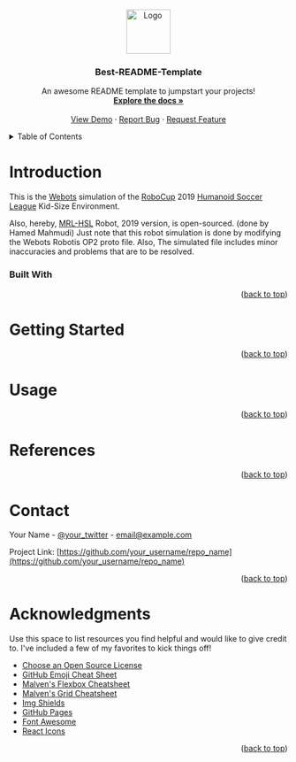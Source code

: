 <a name="readme-top"></a>

<!-- PROJECT SHIELDS -->
<!--
*** I'm using markdown "reference style" links for readability.
*** Reference links are enclosed in brackets [ ] instead of parentheses ( ).
*** See the bottom of this document for the declaration of the reference variables
*** for contributors-url, forks-url, etc. This is an optional, concise syntax you may use.
*** https://www.markdownguide.org/basic-syntax/#reference-style-links
-->

<!--[![Contributors][contributors-shield]][contributors-url] -->
<!--[![Forks][forks-shield]][forks-url] -->
<!--[![Stargazers][stars-shield]][stars-url] -->
<!--[![Issues][issues-shield]][issues-url] -->
<!--[![MIT License][license-shield]][license-url] -->
<!-- [![LinkedIn][linkedin-shield]][linkedin-url] -->

<!-- PROJECT LOGO -->
<br />
<div align="center">
  <a href="https://github.com/othneildrew/Best-README-Template">
    <img src="images/logo.png" alt="Logo" width="80" height="80">
  </a>

  <h3 align="center">Best-README-Template</h3>

  <p align="center">
    An awesome README template to jumpstart your projects!
    <br />
    <a href="https://github.com/othneildrew/Best-README-Template"><strong>Explore the docs »</strong></a>
    <br />
    <br />
    <a href="https://github.com/othneildrew/Best-README-Template">View Demo</a>
    ·
    <a href="https://github.com/othneildrew/Best-README-Template/issues">Report Bug</a>
    ·
    <a href="https://github.com/othneildrew/Best-README-Template/issues">Request Feature</a>
  </p>
</div>

<!-- TABLE OF CONTENTS -->
<details>
  <summary>Table of Contents</summary>
  <ol>
    <li>
      <a href="#Introduction">Introduction</a>
      <ul>
        <li><a href="#built-with">Built With</a></li>
      </ul>
    </li>
    <li>
      <a href="#getting-started">Getting Started</a>
      <ul>
        <li><a href="#prerequisites">Prerequisites</a></li>
<!--         <li><a href="#installation">Installation</a></li> -->
      </ul>
    </li>
    <li><a href="#usage">Usage</a></li>
<!--     <li><a href="#roadmap">Roadmap</a></li> -->
<!--     <li><a href="#contributing">Contributing</a></li> -->
<!--     <li><a href="#license">License</a></li> -->
    <li><a href="#References">References</a></li>
    <li><a href="#contact">Contact</a></li>
    <li><a href="#acknowledgments">Acknowledgments</a></li>
  </ol>
</details>


# Introduction
This is the [Webots](https://cyberbotics.com/) simulation of the [RoboCup](https://www.robocup.org/) 2019 [Humanoid Soccer League](https://humanoid.robocup.org/) Kid-Size Environment.

Also, hereby, [MRL-HSL](https://sites.google.com/view/mrl-hsl) Robot, 2019 version, is open-sourced. (done by Hamed Mahmudi) Just note that this robot simulation is done by modifying the Webots Robotis OP2 proto file. Also, The simulated file includes minor inaccuracies and problems that are to be resolved.

### Built With

<p align="right">(<a href="#readme-top">back to top</a>)</p>

# Getting Started

<p align="right">(<a href="#readme-top">back to top</a>)</p>

# Usage

<p align="right">(<a href="#readme-top">back to top</a>)</p>

# References

<p align="right">(<a href="#readme-top">back to top</a>)</p>

<!-- CONTACT -->
# Contact

Your Name - [@your_twitter](https://twitter.com/your_username) - email@example.com

Project Link: [https://github.com/your_username/repo_name](https://github.com/your_username/repo_name)

<p align="right">(<a href="#readme-top">back to top</a>)</p>



<!-- ACKNOWLEDGMENTS -->
# Acknowledgments

Use this space to list resources you find helpful and would like to give credit to. I've included a few of my favorites to kick things off!

* [Choose an Open Source License](https://choosealicense.com)
* [GitHub Emoji Cheat Sheet](https://www.webpagefx.com/tools/emoji-cheat-sheet)
* [Malven's Flexbox Cheatsheet](https://flexbox.malven.co/)
* [Malven's Grid Cheatsheet](https://grid.malven.co/)
* [Img Shields](https://shields.io)
* [GitHub Pages](https://pages.github.com)
* [Font Awesome](https://fontawesome.com)
* [React Icons](https://react-icons.github.io/react-icons/search)

<p align="right">(<a href="#readme-top">back to top</a>)</p>


